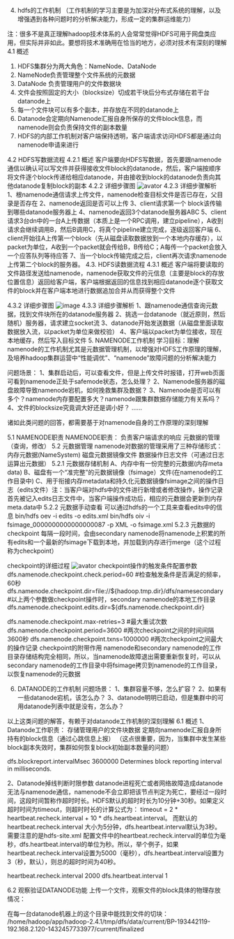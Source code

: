 4. hdfs的工作机制
（工作机制的学习主要是为加深对分布式系统的理解，以及增强遇到各种问题时的分析解决能力，形成一定的集群运维能力）

注：很多不是真正理解hadoop技术体系的人会常常觉得HDFS可用于网盘类应用，但实际并非如此。要想将技术准确用在恰当的地方，必须对技术有深刻的理解
4.1 概述
1.	HDFS集群分为两大角色：NameNode、DataNode
2.	NameNode负责管理整个文件系统的元数据
3.	DataNode 负责管理用户的文件数据块
4.	文件会按照固定的大小（blocksize）切成若干块后分布式存储在若干台datanode上
5.	每一个文件块可以有多个副本，并存放在不同的datanode上
6.	Datanode会定期向Namenode汇报自身所保存的文件block信息，而namenode则会负责保持文件的副本数量
7.	HDFS的内部工作机制对客户端保持透明，客户端请求访问HDFS都是通过向namenode申请来进行

4.2 HDFS写数据流程
4.2.1 概述
客户端要向HDFS写数据，首先要跟namenode通信以确认可以写文件并获得接收文件block的datanode，然后，客户端按顺序将文件逐个block传递给相应datanode，并由接收到block的datanode负责向其他datanode复制block的副本
4.2.2 详细步骤图
![avator](D:\Downloads\github\Bigdata-learn\Hadoop\HDFS\images\hdfs写数据流程示意图.png)
4.2.3 详细步骤解析
1、根namenode通信请求上传文件，namenode检查目标文件是否已存在，父目录是否存在
2、namenode返回是否可以上传
3、client请求第一个 block该传输到哪些datanode服务器上
4、namenode返回3个datanode服务器ABC
5、client请求3台dn中的一台A上传数据（本质上是一个RPC调用，建立pipeline），A收到请求会继续调用B，然后B调用C，将真个pipeline建立完成，逐级返回客户端
6、client开始往A上传第一个block（先从磁盘读取数据放到一个本地内存缓存），以packet为单位，A收到一个packet就会传给B，B传给C；A每传一个packet会放入一个应答队列等待应答
7、当一个block传输完成之后，client再次请求namenode上传第二个block的服务器。
4.3. HDFS读数据流程
4.3.1 概述
客户端将要读取的文件路径发送给namenode，namenode获取文件的元信息（主要是block的存放位置信息）返回给客户端，客户端根据返回的信息找到相应datanode逐个获取文件的block并在客户端本地进行数据追加合并从而获得整个文件

4.3.2 详细步骤图
![image](https://github.com/tang-engineer/Bigdata-learn/blob/master/Hadoop/HDFS/images/hdfs%E5%86%99%E6%95%B0%E6%8D%AE%E6%B5%81%E7%A8%8B%E7%A4%BA%E6%84%8F%E5%9B%BE.png)
4.3.3 详细步骤解析
1、跟namenode通信查询元数据，找到文件块所在的datanode服务器
2、挑选一台datanode（就近原则，然后随机）服务器，请求建立socket流
3、datanode开始发送数据（从磁盘里面读取数据放入流，以packet为单位来做校验）
4、客户端以packet为单位接收，现在本地缓存，然后写入目标文件
5. NAMENODE工作机制
学习目标：理解namenode的工作机制尤其是元数据管理机制，以增强对HDFS工作原理的理解，及培养hadoop集群运营中“性能调优”、“namenode”故障问题的分析解决能力

问题场景：
1、集群启动后，可以查看文件，但是上传文件时报错，打开web页面可看到namenode正处于safemode状态，怎么处理？
2、Namenode服务器的磁盘故障导致namenode宕机，如何挽救集群及数据？
3、Namenode是否可以有多个？namenode内存要配置多大？namenode跟集群数据存储能力有关系吗？
4、文件的blocksize究竟调大好还是调小好？
……

诸如此类问题的回答，都需要基于对namenode自身的工作原理的深刻理解

5.1 NAMENODE职责
NAMENODE职责：
负责客户端请求的响应
元数据的管理（查询，修改）
5.2 元数据管理
namenode对数据的管理采用了三种存储形式：
内存元数据(NameSystem)
磁盘元数据镜像文件
数据操作日志文件（可通过日志运算出元数据）
5.2.1 元数据存储机制
A、内存中有一份完整的元数据(内存meta data)
B、磁盘有一个“准完整”的元数据镜像（fsimage）文件(在namenode的工作目录中)
C、用于衔接内存metadata和持久化元数据镜像fsimage之间的操作日志（edits文件）注：当客户端对hdfs中的文件进行新增或者修改操作，操作记录首先被记入edits日志文件中，当客户端操作成功后，相应的元数据会更新到内存meta.data中
5.2.2 元数据手动查看
可以通过hdfs的一个工具来查看edits中的信息
bin/hdfs oev -i edits -o edits.xml
bin/hdfs oiv -i fsimage_0000000000000000087 -p XML -o fsimage.xml
5.2.3 元数据的checkpoint
每隔一段时间，会由secondary namenode将namenode上积累的所有edits和一个最新的fsimage下载到本地，并加载到内存进行merge（这个过程称为checkpoint）

checkpoint的详细过程
![avator](D:\Downloads\github\Bigdata-learn\Hadoop\HDFS\images\secondarynamenode元数据checkpoint机制.png)
checkpoint操作的触发条件配置参数
dfs.namenode.checkpoint.check.period=60  #检查触发条件是否满足的频率，60秒
dfs.namenode.checkpoint.dir=file://${hadoop.tmp.dir}/dfs/namesecondary
#以上两个参数做checkpoint操作时，secondary namenode的本地工作目录
dfs.namenode.checkpoint.edits.dir=${dfs.namenode.checkpoint.dir}

dfs.namenode.checkpoint.max-retries=3  #最大重试次数
dfs.namenode.checkpoint.period=3600  #两次checkpoint之间的时间间隔3600秒
dfs.namenode.checkpoint.txns=1000000 #两次checkpoint之间最大的操作记录
checkpoint的附带作用
namenode和secondary namenode的工作目录存储结构完全相同，所以，当namenode故障退出需要重新恢复时，可以从secondary namenode的工作目录中将fsimage拷贝到namenode的工作目录，以恢复namenode的元数据


6. DATANODE的工作机制
问题场景：
1、集群容量不够，怎么扩容？
2、如果有一些datanode宕机，该怎么办？
3、datanode明明已启动，但是集群中的可用datanode列表中就是没有，怎么办？

以上这类问题的解答，有赖于对datanode工作机制的深刻理解
6.1 概述
1、Datanode工作职责：
存储管理用户的文件块数据
定期向namenode汇报自身所持有的block信息（通过心跳信息上报）
（这点很重要，因为，当集群中发生某些block副本失效时，集群如何恢复block初始副本数量的问题）

<property>
	<name>dfs.blockreport.intervalMsec</name>
	<value>3600000</value>
	<description>Determines block reporting interval in milliseconds.</description>
</property>

2、Datanode掉线判断时限参数
datanode进程死亡或者网络故障造成datanode无法与namenode通信，namenode不会立即把该节点判定为死亡，要经过一段时间，这段时间暂称作超时时长。HDFS默认的超时时长为10分钟+30秒。如果定义超时时间为timeout，则超时时长的计算公式为：
	timeout  = 2 * heartbeat.recheck.interval + 10 * dfs.heartbeat.interval。
	而默认的heartbeat.recheck.interval 大小为5分钟，dfs.heartbeat.interval默认为3秒。
	需要注意的是hdfs-site.xml 配置文件中的heartbeat.recheck.interval的单位为毫秒，dfs.heartbeat.interval的单位为秒。所以，举个例子，如果heartbeat.recheck.interval设置为5000（毫秒），dfs.heartbeat.interval设置为3（秒，默认），则总的超时时间为40秒。


<property>
        <name>heartbeat.recheck.interval</name>
        <value>2000</value>
</property>
<property>
        <name>dfs.heartbeat.interval</name>
        <value>1</value>
</property>


6.2 观察验证DATANODE功能
上传一个文件，观察文件的block具体的物理存放情况：

在每一台datanode机器上的这个目录中能找到文件的切块：
/home/hadoop/app/hadoop-2.4.1/tmp/dfs/data/current/BP-193442119-192.168.2.120-1432457733977/current/finalized
